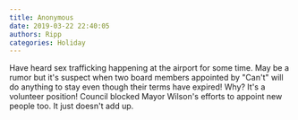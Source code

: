 ```yaml
---
title: Anonymous
date: 2019-03-22 22:40:05
authors: Ripp
categories: Holiday
---
```


 Have heard sex trafficking happening at the airport for some time. May be a rumor but it's suspect when two board members appointed by "Can't" will do anything to stay even though their terms have expired! Why?  It's a volunteer position! Council blocked Mayor Wilson's efforts to appoint new people too. It just doesn't add up.